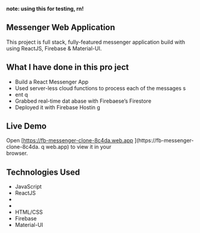 **note: using this for testing, rn!**

## Messenger Web Application 

This project is full stack, fully-featured messenger application build with using ReactJS, Firebase & Material-UI.

                
## What I have done in this pro ject          
              
- Build a React Messenger App         
- Used server-less cloud functions to process each of the messages s
- ent           q    
- Grabbed real-time dat abase        with Firebaese’s Firestore          
- Deployed it with Firebase Hostin    g                             
                                      
## Live Demo                                                                                                                                                                                          
Open [https://fb-messenger-clone-8c4da.web.app  ](https://fb-messenger-clone-8c4da. q
web.app) to view it in your     
browser.                                  
                            
## Technologies Used          

- JavaScript                                              
- ReactJS                               
- 
- 
- HTML/CSS
- Firebase
- Material-UI   


      

